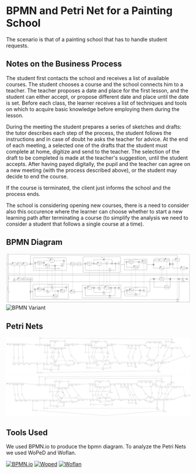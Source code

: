 # BPMN and Petri Net for a Painting School


The scenario is that of a painting school that has to handle student requests.</br>

## Notes on the Business Process

The student first contacts the school and receives a list of available courses. The student chooses a course and the school connects him to a teacher. The teacher proposes a date and place for the first lesson, and the student can either accept, or propose different date and place until the date is set. Before each class, the learner receives a list of techniques and tools on which to acquire basic knowledge before employing them during the lesson. </br>

During the meeting the student prepares a series of sketches and drafts: the tutor describes each step of the process, the student follows the instructions and in case of doubt he asks the teacher for advice. At the end of each meeting, a selected one of the drafts that the student must complete at home, digitize and send to the teacher. The selection of the draft to be completed is made at the teacher's suggestion, until the student accepts. After having payed digitally, the pupil and the teacher can agree on a new meeting (with the process described above), or the student may decide to end the course. </br>

If the course is terminated, the client just informs the school and the process ends. </br>

The school is considering opening new courses, there is a need to consider also this occurence where the learner can choose whether to start a new learning path after terminating a course (to simplify the analysis we need to consider a student that follows a single course at a time).

## BPMN Diagram
<img src="https://raw.githubusercontent.com/lwdovico/BPM-project/main/BPMN/original.png" alt="BPMN Original" width="700">
<img src="https://raw.githubusercontent.com/lwdovico/BPM-project/main/BPMN/variant.png" alt="BPMN Variant" width="700">

## Petri Nets
<img src="https://raw.githubusercontent.com/lwdovico/BPM-project/main/PetriNets/full_petri_net_original.png" alt="BPMN Original" width="700">
<img src="https://raw.githubusercontent.com/lwdovico/BPM-project/main/PetriNets/full_petri_net_variant.png" alt="BPMN Variant" width="700">

## Tools Used

We used BPMN.io to produce the bpmn diagram. To analyze the Petri Nets we used WoPeD and Woflan. </br>

<a href="https://github.com/bpmn-io/bpmn-js"><img src="https://tinypic.host/images/2023/02/22/6481734.png" alt="BPMN.io" width="70"></a>
<a href="https://github.com/woped/WoPeD"><img src="https://tinypic.host/images/2023/02/22/4WoYdauf_2x.jpg" alt="Woped" width="70"></a>
<a href="https://www.win.tue.nl/woflan/"><img src="https://tinypic.host/images/2023/02/22/r4cHVBPz_2x.jpg" alt="Woflan" width="70"></a>